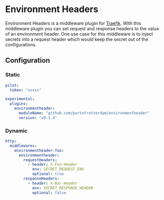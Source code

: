 # Environment Headers

Environment Headers is a middleware plugin for [Traefik](https://github.com/traefik/traefik). With this middleware plugin you can set request and response headers to the value of an environment header.
One use case for this middleware is to inject secrets into a request header which would keep the secret out of the configurations.

## Configuration

### Static

```yaml
pilot:
  token: "xxxxx"

experimental:
  plugins:
    environmentheader:
      moduleName: "github.com/portofrotterdam/environmentheader"
      version: "v0.1.4"
```

### Dynamic

```yaml
http:
  middlewares:
    environmentheader-foo:
      environmentheader:
        requestHeaders:
          - header: X-Foo-Header
            env: SECRET_REQUEST_ENV
            optional: true
        responseHeaders:
          - header: X-Bar-Header
            env: SECRET_RESPONSE_HEADER
            optional: false
```
